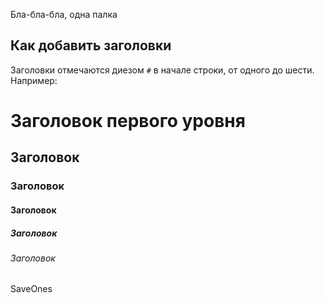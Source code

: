 Бла-бла-бла, одна палка

## Как добавить заголовки 

Заголовки отмечаются диезом `#` в начале строки, от
одного до шести. Например:

# Заголовок первого уровня 
## Заголовок
### Заголовок 
#### Заголовок
##### Заголовок
###### Заголовок

SaveOnes

